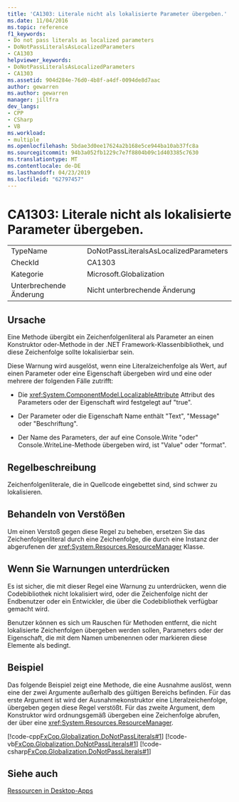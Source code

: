 ```yaml
---
title: 'CA1303: Literale nicht als lokalisierte Parameter übergeben.'
ms.date: 11/04/2016
ms.topic: reference
f1_keywords:
- Do not pass literals as localized parameters
- DoNotPassLiteralsAsLocalizedParameters
- CA1303
helpviewer_keywords:
- DoNotPassLiteralsAsLocalizedParameters
- CA1303
ms.assetid: 904d284e-76d0-4b8f-a4df-0094de8d7aac
author: gewarren
ms.author: gewarren
manager: jillfra
dev_langs:
- CPP
- CSharp
- VB
ms.workload:
- multiple
ms.openlocfilehash: 5bdae3d0ee17624a2b168e5ce944ba10ab37fc8a
ms.sourcegitcommit: 94b3a052fb1229c7e7f8804b09c1d403385c7630
ms.translationtype: MT
ms.contentlocale: de-DE
ms.lasthandoff: 04/23/2019
ms.locfileid: "62797457"
---
```

# <a name="ca1303-do-not-pass-literals-as-localized-parameters"></a>CA1303: Literale nicht als lokalisierte Parameter übergeben.

|||
|-|-|
|TypeName|DoNotPassLiteralsAsLocalizedParameters|
|CheckId|CA1303|
|Kategorie|Microsoft.Globalization|
|Unterbrechende Änderung|Nicht unterbrechende Änderung|

## <a name="cause"></a>Ursache
 Eine Methode übergibt ein Zeichenfolgenliteral als Parameter an einen Konstruktor oder-Methode in der .NET Framework-Klassenbibliothek, und diese Zeichenfolge sollte lokalisierbar sein.

 Diese Warnung wird ausgelöst, wenn eine Literalzeichenfolge als Wert, auf einen Parameter oder eine Eigenschaft übergeben wird und eine oder mehrere der folgenden Fälle zutrifft:

- Die <xref:System.ComponentModel.LocalizableAttribute> Attribut des Parameters oder der Eigenschaft wird festgelegt auf "true".

- Der Parameter oder die Eigenschaft Name enthält "Text", "Message" oder "Beschriftung".

- Der Name des Parameters, der auf eine Console.Write "oder" Console.WriteLine-Methode übergeben wird, ist "Value" oder "format".

## <a name="rule-description"></a>Regelbeschreibung
 Zeichenfolgenliterale, die in Quellcode eingebettet sind, sind schwer zu lokalisieren.

## <a name="how-to-fix-violations"></a>Behandeln von Verstößen
 Um einen Verstoß gegen diese Regel zu beheben, ersetzen Sie das Zeichenfolgenliteral durch eine Zeichenfolge, die durch eine Instanz der abgerufenen der <xref:System.Resources.ResourceManager> Klasse.

## <a name="when-to-suppress-warnings"></a>Wenn Sie Warnungen unterdrücken
 Es ist sicher, die mit dieser Regel eine Warnung zu unterdrücken, wenn die Codebibliothek nicht lokalisiert wird, oder die Zeichenfolge nicht der Endbenutzer oder ein Entwickler, die über die Codebibliothek verfügbar gemacht wird.

 Benutzer können es sich um Rauschen für Methoden entfernt, die nicht lokalisierte Zeichenfolgen übergeben werden sollen, Parameters oder der Eigenschaft, die mit dem Namen umbenennen oder markieren diese Elemente als bedingt.

## <a name="example"></a>Beispiel
 Das folgende Beispiel zeigt eine Methode, die eine Ausnahme auslöst, wenn eine der zwei Argumente außerhalb des gültigen Bereichs befinden. Für das erste Argument ist wird der Ausnahmekonstruktor eine Literalzeichenfolge, übergeben gegen diese Regel verstößt. Für das zweite Argument, dem Konstruktor wird ordnungsgemäß übergeben eine Zeichenfolge abrufen, der über eine <xref:System.Resources.ResourceManager>.

 [!code-cpp[FxCop.Globalization.DoNotPassLiterals#1](../code-quality/codesnippet/CPP/ca1303-do-not-pass-literals-as-localized-parameters_1.cpp)]
 [!code-vb[FxCop.Globalization.DoNotPassLiterals#1](../code-quality/codesnippet/VisualBasic/ca1303-do-not-pass-literals-as-localized-parameters_1.vb)]
 [!code-csharp[FxCop.Globalization.DoNotPassLiterals#1](../code-quality/codesnippet/CSharp/ca1303-do-not-pass-literals-as-localized-parameters_1.cs)]

## <a name="see-also"></a>Siehe auch
 [Ressourcen in Desktop-Apps](/dotnet/framework/resources/index)